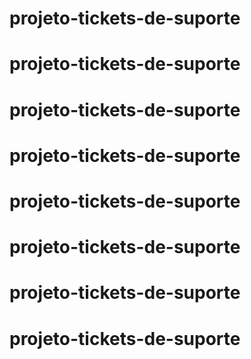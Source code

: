 # projeto-tickets-de-suporte
# projeto-tickets-de-suporte
# projeto-tickets-de-suporte
# projeto-tickets-de-suporte
# projeto-tickets-de-suporte
# projeto-tickets-de-suporte
# projeto-tickets-de-suporte
# projeto-tickets-de-suporte
